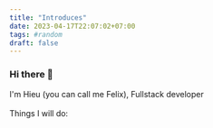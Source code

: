 ```yaml
---
title: "Introduces"
date: 2023-04-17T22:07:02+07:00
tags: #random
draft: false
---
```

### Hi there 👋
I'm Hieu (you can call me Felix), Fullstack developer \
\
Things I will do:
